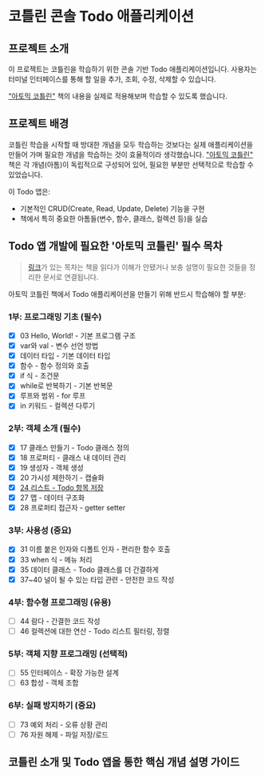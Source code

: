 # 코틀린 콘솔 Todo 애플리케이션
## 프로젝트 소개
이 프로젝트는 코틀린을 학습하기 위한 콘솔 기반 Todo 애플리케이션입니다. 사용자는 터미널 인터페이스를 통해 할 일을 추가, 조회, 수정, 삭제할 수 있습니다.

["아토믹 코틀린"](https://www.aladin.co.kr/shop/wproduct.aspx?itemid=312687975) 책의 내용을 실제로 적용해보며 학습할 수 있도록 했습니다.

## 프로젝트 배경
코틀린 학습을 시작할 때 방대한 개념을 모두 학습하는 것보다는 실제 애플리케이션을 만들어 가며 필요한 개념을 학습하는 것이 효율적이라 생각했습니다.
["아토믹 코틀린"](https://www.aladin.co.kr/shop/wproduct.aspx?itemid=312687975) 책은 각 개념(아톰)이 독립적으로 구성되어 있어, 필요한 부분만 선택적으로 학습할 수 있었습니다.

이 Todo 앱은:
- 기본적인 CRUD(Create, Read, Update, Delete) 기능을 구현
- 책에서 특히 중요한 아톰들(변수, 함수, 클래스, 컬렉션 등)을 실습

## Todo 앱 개발에 필요한 '아토믹 코틀린' 필수 목차
> [링크]()가 있는 목차는 책을 읽다가 이해가 안됐거나 보충 설명이 필요한 것들을 정리한 문서로 연결됩니다. 

아토믹 코틀린 책에서 Todo 애플리케이션을 만들기 위해 반드시 학습해야 할 부분:
### 1부: 프로그래밍 기초 (필수)
- [x] 03 Hello, World! - 기본 프로그램 구조
- [x] var와 val - 변수 선언 방법
- [x] 데이터 타입 - 기본 데이터 타입
- [x] 함수 - 함수 정의와 호출
- [x] if 식 - 조건문
- [x] while로 반복하기 - 기본 반복문
- [x] 루프와 범위 - for 루프
- [x] in 키워드 - 컬렉션 다루기
### 2부: 객체 소개 (필수)
- [x] 17 클래스 만들기 - Todo 클래스 정의 
- [x] 18 프로퍼티 - 클래스 내 데이터 관리 
- [x] 19 생성자 - 객체 생성 
- [x] 20 가시성 제한하기 - 캡슐화 
- [x] [24 리스트 - Todo 항목 저장](docs/28_프로퍼티%20접근자-getter-setter.md)
- [x] 27 맵 - 데이터 구조화
- [x] 28 프로퍼티 접근자 - getter setter
### 3부: 사용성 (중요)
- [x] 31 이름 붙은 인자와 디폴트 인자 - 편리한 함수 호출
- [x] 33 when 식 - 메뉴 처리
- [x] 35 데이터 클래스 - Todo 클래스를 더 간결하게 
- [x] 37~40 널이 될 수 있는 타입 관련 - 안전한 코드 작성 
### 4부: 함수형 프로그래밍 (유용)
- [ ] 44 람다 - 간결한 코드 작성
- [ ] 46 컬렉션에 대한 연산 - Todo 리스트 필터링, 정렬
### 5부: 객체 지향 프로그래밍 (선택적)
- [ ] 55 인터페이스 - 확장 가능한 설계
- [ ] 63 합성 - 객체 조합
### 6부: 실패 방지하기 (중요)
- [ ] 73 예외 처리 - 오류 상황 관리
- [ ] 76 자원 해제 - 파일 저장/로드

## 코틀린 소개 및 Todo 앱을 통한 핵심 개념 설명 가이드
